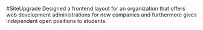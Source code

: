 #SiteUpgrade
Designed a frontend layout for an organization that offers web development administrations for new companies and furthermore gives independent open positions to students.
